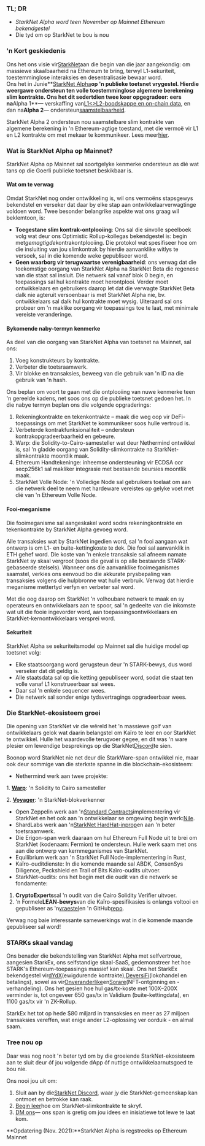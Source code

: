 ### TL; DR

* *StarkNet Alpha word teen November op Mainnet Ethereum bekendgestel*
* Die tyd om op StarkNet te bou is nou

### 'n Kort geskiedenis

Ons het ons visie vir[StarkNet](https://starkware.co/product/starknet/)aan die begin van die jaar aangekondig: om massiewe skaalbaarheid na Ethereum te bring, terwyl L1-sekuriteit, toestemminglose interaksies en desentralisasie bewaar word.\
Ons het in Junie**[StarkNet Alpha](https://medium.com/starkware/starknet-planets-alpha-on-ropsten-e7494929cb95)**op 'n publieke toetsnet vrygestel. Hierdie weergawe ondersteun ten volle toestemminglose algemene berekening slim kontrakte. Ons het dit sedertdien twee keer opgegradeer: eers na**Alpha 1**— verskaffing van[L1<>L2-boodskappe en on-chain data](https://medium.com/starkware/starknet-alpha-1-90c3348cca4f), en dan na**Alpha 2**— ondersteun[saamstelbaarheid](https://medium.com/starkware/starknet-alpha-2-4aa116f0ecfc).

StarkNet Alpha 2 ondersteun nou saamstelbare slim kontrakte van algemene berekening in 'n Ethereum-agtige toestand, met die vermoë vir L1 en L2 kontrakte om met mekaar te kommunikeer. Lees meer[hier](https://www.cairo-lang.org/docs/hello_starknet/index.html).

### Wat is StarkNet Alpha op Mainnet?

StarkNet Alpha op Mainnet sal soortgelyke kenmerke ondersteun as dié wat tans op die Goerli publieke toetsnet beskikbaar is.

#### **Wat om te verwag**

Omdat StarkNet nog onder ontwikkeling is, wil ons vermoëns stapsgewys bekendstel en verseker dat daar by elke stap aan ontwikkelaarverwagtinge voldoen word. Twee besonder belangrike aspekte wat ons graag wil beklemtoon, is:

* **Toegestane slim kontrak-ontplooiing**: Ons sal die sinvolle speelboek volg wat deur ons Optimistic Rollup-kollegas bekendgestel is: begin met*gemagtigde*kontrakontplooiing. Die protokol wat spesifiseer hoe om die insluiting van jou slimkontrak by hierdie aanvanklike witlys te versoek, sal in die komende weke gepubliseer word.
* **Geen waarborg vir terugwaartse verenigbaarheid**: ons verwag dat die toekomstige oorgang van StarkNet Alpha na StarkNet Beta die regenese van die staat sal insluit. Die netwerk sal vanaf blok 0 begin, en toepassings sal hul kontrakte moet herontplooi. Verder moet ontwikkelaars en gebruikers daarop let dat die verwagte StarkNet Beta dalk nie agteruit versoenbaar is met StarkNet Alpha nie, bv. ontwikkelaars sal dalk hul kontrakte moet wysig. Uiteraard sal ons probeer om 'n maklike oorgang vir toepassings toe te laat, met minimale vereiste veranderinge.

#### Bykomende naby-termyn kenmerke

As deel van die oorgang van StarkNet Alpha van toetsnet na Mainnet, sal ons:

1. Voeg konstrukteurs by kontrakte.
2. Verbeter die toetsraamwerk.
3. Vir blokke en transaksies, beweeg van die gebruik van 'n ID na die gebruik van 'n hash.

Ons beplan om voort te gaan met die ontplooiing van nuwe kenmerke teen 'n gereelde kadens, net soos ons op die publieke toetsnet gedoen het. In die nabye termyn beplan ons die volgende opgraderings:

1. Rekeningkontrakte en tekenkontrakte – maak die weg oop vir DeFi-toepassings om met StarkNet te kommunikeer soos hulle vertroud is.
2. Verbeterde kontrakfunksionaliteit – ondersteun kontrakopgradeerbaarheid en gebeure.
3. Warp: die Solidity-to-Cairo-samesteller wat deur Nethermind ontwikkel is, sal 'n gladde oorgang van Solidity-slimkontrakte na StarkNet-slimkontrakte moontlik maak.
4. Ethereum Handtekeninge: inheemse ondersteuning vir ECDSA oor secp256k1 sal makliker integrasie met bestaande beursies moontlik maak.
5. StarkNet Volle Node: 'n Volledige Node sal gebruikers toelaat om aan die netwerk deel te neem met hardeware vereistes op gelyke voet met dié van 'n Ethereum Volle Node.

#### Fooi-meganisme

Die fooimeganisme sal aangeskakel word sodra rekeningkontrakte en tekenkontrakte by StarkNet Alpha gevoeg word.

Alle transaksies wat by StarkNet ingedien word, sal 'n fooi aangaan wat ontwerp is om L1- en buite-kettingkoste te dek. Die fooi sal aanvanklik in ETH gehef word. Die koste van 'n enkele transaksie sal afneem namate StarkNet sy skaal vergroot (soos die geval is op alle bestaande STARK-gebaseerde stelsels). Wanneer ons die aanvanklike fooimeganismes saamstel, verkies ons eenvoud bo die akkurate prysbepaling van transaksies volgens die hulpbronne wat hulle verbruik. Verwag dat hierdie meganisme mettertyd verfyn en verbeter sal word.

Met die oog daarop om StarkNet 'n volhoubare netwerk te maak en sy operateurs en ontwikkelaars aan te spoor, sal 'n gedeelte van die inkomste wat uit die fooie ingevorder word, aan toepassingsontwikkelaars en StarkNet-kernontwikkelaars versprei word.

#### Sekuriteit

StarkNet Alpha se sekuriteitsmodel op Mainnet sal die huidige model op toetsnet volg:

* Elke staatsoorgang word gerugsteun deur 'n STARK-bewys, dus word verseker dat dit geldig is.
* Alle staatsdata sal op die ketting gepubliseer word, sodat die staat ten volle vanaf L1 konstrueerbaar sal wees.
* Daar sal 'n enkele sequencer wees.
* Die netwerk sal sonder enige tydsvertragings opgradeerbaar wees.

### Die StarkNet-ekosisteem groei

Die opening van StarkNet vir die wêreld het 'n massiewe golf van ontwikkelaars gelok wat daarin belangstel om Kaïro te leer en oor StarkNet te ontwikkel. Hulle het waardevolle terugvoer gegee, en dit was 'n ware plesier om lewendige besprekings op die StarkNet[Discord](https://discord.gg/uJ9HZTUk2Y)te sien.

Boonop word StarkNet nie net deur die StarkWare-span ontwikkel nie, maar ook deur sommige van die sterkste spanne in die blockchain-ekosisteem:

* Nethermind werk aan twee projekte:

1. **[Warp](https://github.com/NethermindEth/warp)**: 'n Solidity to Cairo samesteller

2. **[Voyager](https://voyager.online/)**: 'n StarkNet-blokverkenner

* Open Zeppelin werk aan 'n[Standard Contracts](https://github.com/OpenZeppelin/cairo-contracts/tree/main/contracts)implementering vir StarkNet en het ook aan 'n ontwikkelaar se omgewing begin werk:[Nile](https://github.com/martriay/nile).
* ShardLabs werk aan 'n[StarkNet HardHat-inprop](https://github.com/Shard-Labs/starknet-hardhat-plugin)en aan 'n beter toetsraamwerk.
* Die Erigon-span werk daaraan om hul Ethereum Full Node uit te brei om StarkNet (kodenaam: Fermion) te ondersteun. Hulle werk saam met ons aan die ontwerp van kernmeganismes van StarkNet.
* Equilibrium werk aan 'n StarkNet Full Node-implementering in Rust,
* Kaïro-ouditdienste: In die komende maande sal ABDK, ConsenSys Diligence, Peckshield en Trail of Bits Kaïro-oudits uitvoer.
* StarkNet-oudits: ons het begin met die oudit van die netwerk se fondamente:

1. **CryptoExperts**sal 'n oudit van die Cairo Solidity Verifier uitvoer.
2. 'n Formele**LEAN-bewys**van die Kaïro-spesifikasies is onlangs voltooi en gepubliseer as 'n[vraestel](https://arxiv.org/abs/2109.14534)en 'n GitHub[repo](https://github.com/starkware-libs/formal-proofs).

Verwag nog baie interessante samewerkings wat in die komende maande gepubliseer sal word!

### STARKs skaal vandag

Ons benader die bekendstelling van StarkNet Alpha met selfvertroue, aangesien StarkEx, ons selfstandige skaal-SaaS, gedemonstreer het hoe STARK's Ethereum-toepassings massief kan skaal. Ons het StarkEx bekendgestel vir[dYdX](https://dydx.exchange/)(ewigdurende kontrakte),[DeversiFi](https://www.deversifi.com/)(lokohandel en betalings), sowel as vir[Onveranderlike](https://www.immutable.com/)en[Sorare](https://sorare.com/)(NFT-ontginning en -verhandeling). Ons het gesien hoe hul gas/tx-koste met 100X–200X verminder is, tot ongeveer 650 gas/tx in Validium (buite-kettingdata), en 1100 gas/tx vir 'n ZK-Rollup.

StarkEx het tot op hede $80 miljard in transaksies en meer as 27 miljoen transaksies vereffen, wat enige ander L2-oplossing ver oorduik - en almal saam.

### Tree nou op

Daar was nog nooit 'n beter tyd om by die groeiende StarkNet-ekosisteem aan te sluit deur óf jou volgende dApp óf nuttige ontwikkelaarnutsgoed te bou nie.

Ons nooi jou uit om:

1. Sluit aan by die[StarkNet Discord](https://discord.gg/uJ9HZTUk2Y), waar jy die StarkNet-gemeenskap kan ontmoet en betrokke kan raak.
2. [Begin leer](https://www.cairo-lang.org/docs/hello_starknet/index.html)hoe om StarkNet-slimkontrakte te skryf.
3. [DM ons](https://twitter.com/StarkWareLtd)— ons span is gretig om jou idees en inisiatiewe tot lewe te laat kom.

**Opdatering (Nov. 2021):**StarkNet Alpha is regstreeks op Ethereum Mainnet